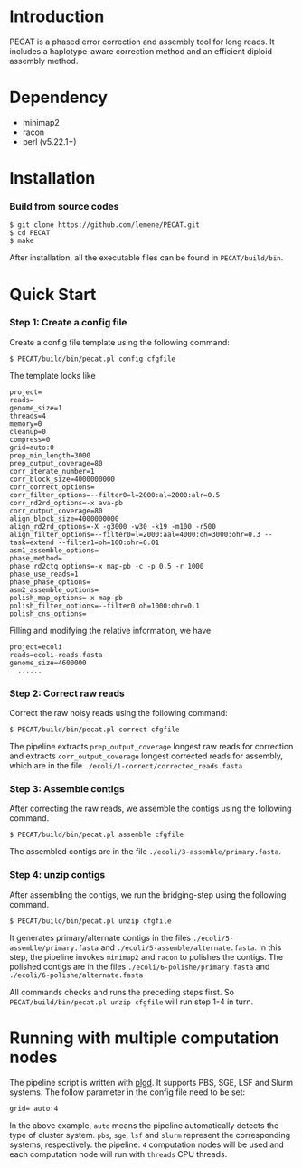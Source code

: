 # Introduction

PECAT is a phased error correction and assembly tool for long reads. It includes a haplotype-aware correction method and an efficient diploid assembly method. 

# Dependency

+ minimap2 
+ racon
+ perl (v5.22.1+)


# Installation

### Build from source codes

```shell
$ git clone https://github.com/lemene/PECAT.git
$ cd PECAT
$ make
```

After installation, all the executable files can be found in `PECAT/build/bin`. 


# Quick Start

### Step 1: Create a config file

Create a config file template using the following command:

```shell
$ PECAT/build/bin/pecat.pl config cfgfile
```

The template looks like

``` shell
project=
reads=
genome_size=1
threads=4
memory=0
cleanup=0
compress=0
grid=auto:0
prep_min_length=3000
prep_output_coverage=80
corr_iterate_number=1
corr_block_size=4000000000
corr_correct_options=
corr_filter_options=--filter0=l=2000:al=2000:alr=0.5
corr_rd2rd_options=-x ava-pb
corr_output_coverage=80
align_block_size=4000000000
align_rd2rd_options=-X -g3000 -w30 -k19 -m100 -r500
align_filter_options=--filter0=l=2000:aal=4000:oh=3000:ohr=0.3 --task=extend --filter1=oh=100:ohr=0.01
asm1_assemble_options=
phase_method=
phase_rd2ctg_options=-x map-pb -c -p 0.5 -r 1000
phase_use_reads=1
phase_phase_options=
asm2_assemble_options=
polish_map_options=-x map-pb
polish_filter_options=--filter0 oh=1000:ohr=0.1
polish_cns_options=
```

Filling and modifying the relative information, we have

``` shell
project=ecoli
reads=ecoli-reads.fasta
genome_size=4600000
  ......
```

### Step 2: Correct raw reads
Correct the raw noisy reads using the following command:
``` Shell
$ PECAT/build/bin/pecat.pl correct cfgfile
```
The pipeline extracts `prep_output_coverage` longest raw reads for correction and extracts `corr_output_coverage` longest corrected reads for assembly, which are in the file `./ecoli/1-correct/corrected_reads.fasta`

### Step 3: Assemble contigs

After correcting the raw reads, we assemble the contigs using the following command. 

```Shell
$ PECAT/build/bin/pecat.pl assemble cfgfile
```
The assembled contigs are in the file `./ecoli/3-assemble/primary.fasta`.

### Step 4: unzip contigs

After assembling the contigs, we run the bridging-step using the following command.

```Shell
$ PECAT/build/bin/pecat.pl unzip cfgfile
```
It generates primary/alternate contigs in the files `./ecoli/5-assemble/primary.fasta` and `./ecoli/5-assemble/alternate.fasta`. In this step, the pipeline invokes `minimap2` and `racon` to polishes the contigs. The polished contigs are in the files `./ecoli/6-polishe/primary.fasta` and `./ecoli/6-polishe/alternate.fasta`

All commands checks and runs the preceding steps first. So `PECAT/build/bin/pecat.pl unzip cfgfile` will run step 1-4 in turn.

# Running with multiple computation nodes

The pipeline script is written with [plgd](https://github.com/lemene/plgd). It supports PBS, SGE, LSF and Slurm systems. The follow parameter in the config file need to be set:
```shell
grid= auto:4
```

In the above example, `auto` means the pipeline automatically detects the type of cluster system. `pbs`, `sge`, `lsf` and `slurm` represent the corresponding systems, respectively. the pipeline. `4` computation nodes will be used and each computation node will run with `threads` CPU threads.



